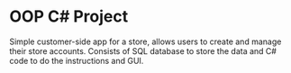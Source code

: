 # OOP C# Project
 Simple customer-side app for a store, allows users to create and manage their store accounts. Consists of SQL database to store the data and C# code to do the instructions and GUI.
